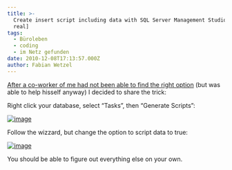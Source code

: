 ```yaml
---
title: >-
  Create insert script including data with SQL Server Management Studio [for
  real]
tags:
  - Büroleben
  - coding
  - im Netz gefunden
date: 2010-12-08T17:13:57.000Z
author: Fabian Wetzel
---
```


[After a co-worker of me had not been able to find the right option](http://stefanscheller.wordpress.com/2010/12/06/create-insert-script-including-data-with-sql-server-management-studio/) (but was able to help hisself anyway) I decided to share the trick:

Right click your database, select “Tasks”, then “Generate Scripts”:

[![image](https://az275061.vo.msecnd.net/blogmedia/2010/12/image_thumb5.png "image")](https://az275061.vo.msecnd.net/blogmedia/2010/12/image41.png)

Follow the wizzard, but change the option to script data to true:

[![image](https://az275061.vo.msecnd.net/blogmedia/2010/12/image_thumb6.png "image")](https://az275061.vo.msecnd.net/blogmedia/2010/12/image42.png)

You should be able to figure out everything else on your own.


